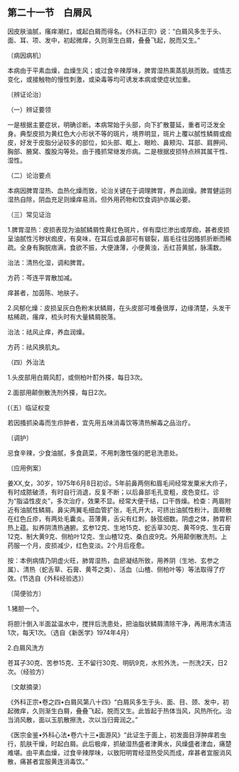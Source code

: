 ## 第二十一节　白屑风

因皮肤油腻，瘙痒潮红，或起白屑而得名。《外科正宗》说：“白屑风多生于头、面、耳、项、发中，初起微痒，久则渐生白屑，叠叠飞起，脱而又生。”

〔病因病机〕

本病由于平素血燥，血燥生风；或过食辛辣厚味，脾胃湿热熏蒸肌肤而致。或情志变化，或接触物的慢性刺激，或染毒等均可诱发本病或使症状加重。

〔辨证论治〕

（一）辨证要领

一是根据主要症状，明确诊断。本病常始于头部，向下扩散蔓延，重者可泛发全身。典型皮损为黄红色大小形状不等的斑片，境界明显，斑片上覆以腻性鳞屑或痂皮，好发于皮脂分泌较多的部位，如头部、眶上、眼睑、鼻颊沟、耳部、肩胛间、胸部、腋窝、腹股沟等处。由于搔抓常继发疖病。二是根据皮损特点辨其属干性、湿性。

（二）论治要点

本病因脾胃湿热、血热化燥而致，论治关键在于调理脾胃，养血润燥。脾胃健运则湿热自除，阴血充足则燥痒易消。但外用药物和饮食调护亦属必要。

（三）常见证治

1.脾胃湿热：皮损表现为油腻鳞屑性黄红色斑片，伴有糜烂渗出或厚痂，甚者皮损呈油腻性污秽状痂皮，有臭味，在耳后或鼻部可有皲裂，眉毛往往因搔抓折断而稀疏。全身有胸脘痞满，食欲不振，大便溏薄，小便黄浊，舌红苔黄腻，脉濡数。

治法：清热化湿，调和脾胃。

方药：芩连平胃散加减。

痒甚者，加茵陈、地肤子。

2.风郁化燥：皮损呈灰白色粉末状鳞屑，在头皮部可堆叠很厚，边缘清楚，头发干枯稀疏，瘙痒，梳头时有大量鳞屑脱落。

治法：祛风止痒，养血润燥。

方药：祛风换肌丸。

（四）外治法

1.头皮部用白屑风酊，或侧柏叶酊外搽，每日3次。

2.面部用颠倒散洗剂外搽，每日2次。

(（五）临证权变

若因搔抓染毒而生疖肿者，宜先用五味消毒饮等清热解毒之品治疗。

〔调护〕

忌食辛辣，少食油腻，多食蔬菜，不用刺激性强的肥皂洗患处。

〔应用例案〕

姜XX,女，30岁，1975年6月8日初诊。5年前鼻两侧和眉毛间经常发粟米大疖子，有时成脓破溃，有时自行消退，反复不断；以后鼻部毛孔变粗，皮色变红。诊为“脂溢性皮炎”，多次治疗，效果不显。经常大便干结，口干唇燥。检查：两眉附近有油腻性鳞屑。鼻尖两翼毛细血管扩张，毛孔开大，可挤出油腻性粉汁。面颊散在红色丘疹，有两处毛囊炎。苔薄黄，舌尖有红刺，脉弦细数。阴虚之体，肺胃积热上蕴。拟养阴清热通腑。玄参12克、生地15克、蛇舌草30克、黄芩9克、生石膏12克、制大黄9克、侧柏叶12克、生山楂12克、桑白皮9克。外用颠倒散洗剂。上药服一个月，皮损减少，红色变淡。2个月后痊愈。

按：本例病情乃阴虚火旺，肺胃湿热，血瘀凝结所致，用养阴（生地、玄参之属）、清热（蛇舌草、石膏、黄芩之类）、活血（山楂、侧柏叶等）等法取得了疗效。(节选自《外科经验选》）

〔简便验方〕

1.猪胆一个。

将胆汁倒入半面盆温水中，搅拌后洗患处，把油脂状鳞屑清除干净，再用清水清洁1次，每天1次。（选自《新医学》1974年4月）

2.白屑风洗方

苍耳子30克、苦参15克、王不留行30克、明矾9克，水煎外洗，一剂洗2天，日2次。（经验方）

〔文献摘录〕

《外科正宗•卷之四•白屑风第八十四》“白屑风多生于头、面、目、颈、发中，初起微痒，久则渐生白屑，叠叠飞起，脱而又生。此皆起于热体当风，风热所化。治当消风散，面以玉肌散擦洗，次以当归膏润之。”

《医宗金鉴•外科心法•卷六十三•面游风》“此证生于面上，初发面目浮肿痒若虫行，肌肤干燥，时起白屑。此后极痒，抓破湿热盛者津黄水，风燥盛者津血，痛楚难堪。由平素血燥，过食辛辣厚味，以致阳明胃经湿热受风而成，痒甚者宜服消风散，痛甚者宜服黄连消毒饮。”